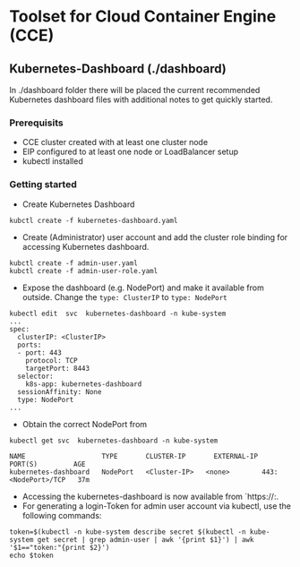 # Toolset for Cloud Container Engine (CCE)

## Kubernetes-Dashboard (./dashboard)

In ./dashboard folder there will be placed the current recommended Kubernetes dashboard files with additional notes to get quickly started.

### Prerequisits

* CCE cluster created with at least one cluster node
* EIP configured to at least one node or LoadBalancer setup
* kubectl installed

### Getting started

* Create Kubernetes Dashboard

```
kubctl create -f kubernetes-dashboard.yaml
```

* Create (Administrator) user account and add the cluster role binding for accessing Kubernetes dashboard.

```
kubctl create -f admin-user.yaml
kubctl create -f admin-user-role.yaml
```

* Expose the dashboard (e.g. NodePort) and make it available from outside. Change the `type: ClusterIP` to `type: NodePort` 


```
kubectl edit  svc  kubernetes-dashboard -n kube-system
...
spec:
  clusterIP: <ClusterIP>
  ports:
  - port: 443
    protocol: TCP
    targetPort: 8443
  selector:
    k8s-app: kubernetes-dashboard
  sessionAffinity: None
  type: NodePort
...
```

* Obtain the correct NodePort from

```
kubectl get svc  kubernetes-dashboard -n kube-system
```  
```
NAME                   TYPE       CLUSTER-IP       EXTERNAL-IP   PORT(S)         AGE
kubernetes-dashboard   NodePort   <Cluster-IP>   <none>        443:<NodePort>/TCP   37m
```

* Accessing the kubernetes-dashboard is now available from `https://<CCE-node-EIP>:<NodePort>.
* For generating a login-Token for admin user account via kubectl, use the following commands:

```
token=$(kubectl -n kube-system describe secret $(kubectl -n kube-system get secret | grep admin-user | awk '{print $1}') | awk '$1=="token:"{print $2}')
echo $token
```




